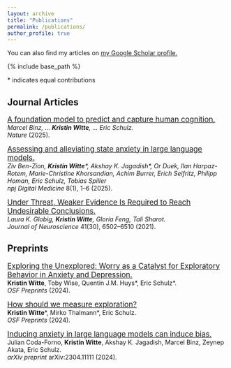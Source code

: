 ```yaml
---
layout: archive
title: "Publications"
permalink: /publications/
author_profile: true
---
```


You can also find my articles on <u><a href="{{ site.author.googlescholar }}">my Google Scholar profile</a>.</u>

{% include base_path %}

\* indicates equal contributions

## Journal Articles

[<span style="font-size:larger;">A foundation model to predict and capture human cognition.</span>](https://www.nature.com/articles/s41586-025-09215-4)  
*Marcel Binz, ... **Kristin Witte**, ... Eric Schulz.*  
*Nature* (2025).

[<span style="font-size:larger;">Assessing and alleviating state anxiety in large language models.</span>](https://www.nature.com/articles/s41746-025-01512-6)  
*Ziv Ben-Zion, **Kristin Witte**\*, Akshay K. Jagadish\*, Or Duek, Ilan Harpaz-Rotem, Marie-Christine Khorsandian, Achim Burrer, Erich Seifritz, Philipp Homan, Eric Schulz, Tobias Spiller*  
*npj Digital Medicine* 8(1), 1–6 (2025).

[<span style="font-size:larger;">Under Threat, Weaker Evidence Is Required to Reach Undesirable Conclusions.</span>](https://www.jneurosci.org/content/41/30/6502)  
*Laura K. Globig, **Kristin Witte**, Gloria Feng, Tali Sharot.*  
*Journal of Neuroscience* 41(30), 6502–6510 (2021).

## Preprints

[<span style="font-size:larger;">Exploring the Unexplored: Worry as a Catalyst for Exploratory Behavior in Anxiety and Depression.</span>](https://osf.io/td8xh)  
**Kristin Witte**, Toby Wise, Quentin J.M. Huys\*, Eric Schulz\*.  
*OSF Preprints* (2024).

[<span style="font-size:larger;">How should we measure exploration?</span>](https://osf.io/tzuey)  
**Kristin Witte**\*, Mirko Thalmann\*, Eric Schulz.  
*OSF Preprints* (2024).

[<span style="font-size:larger;">Inducing anxiety in large language models can induce bias.</span>](https://arxiv.org/abs/2304.11111)  
Julian Coda-Forno, **Kristin Witte**, Akshay K. Jagadish, Marcel Binz, Zeynep Akata, Eric Schulz.  
*arXiv preprint* arXiv:2304.11111 (2024).
